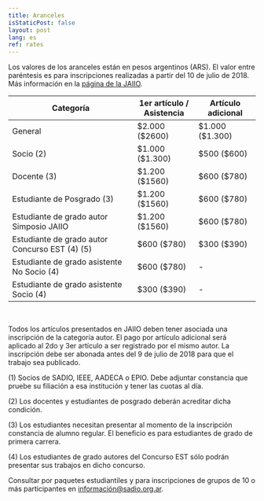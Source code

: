 ```yaml
---
title: Aranceles
isStaticPost: false
layout: post
lang: es
ref: rates
---
```


Los valores de los aranceles están en pesos argentinos (ARS). El valor entre paréntesis es para inscripciones realizadas a partir del 10 de julio de 2018. Más información en la [página de la JAIIO](http://47jaiio.sadio.org.ar/index.php?q=instrucciones_inscripcion).

<table class="table-price">
<thead><tr class="tableizer-firstrow"><th>Categoría</th><th>1er artículo / <br> Asistencia</th><th>Artículo adicional</th></tr></thead><tbody>
 <tr><td>General</td><td>$2.000 ($2600)</td><td>$1.000 ($1.300)</td></tr>
 <tr><td>Socio (2)</td><td>$1.000 ($1.300)</td><td>$500 ($600)</td></tr>
 <tr><td>Docente (3)</td><td>$1.200 ($1560)</td><td>$600 ($780)</td></tr>
 <tr><td>Estudiante de Posgrado (3)</td><td>$1.200 ($1560)</td><td>$600 ($780)</td></tr>
 <tr><td>Estudiante de grado autor Simposio JAIIO</td><td>$1.200 ($1560)</td><td>$600 ($780)</td></tr>
 <tr><td>Estudiante de grado autor Concurso EST (4) (5)</td><td>$600 ($780)</td><td>$300 ($390)</td></tr>
 <tr><td>Estudiante de grado asistente No Socio (4)</td><td>$600 ($780)</td><td>- </td></tr>
 <tr><td>Estudiante de grado asistente Socio (4)</td><td>$300 ($390)</td><td>- </td></tr>
</tbody></table>

<br>

Todos los artículos presentados en JAIIO deben tener asociada una inscripción de la categoría autor. El pago por artículo adicional será aplicado al 2do y 3er artículo a ser registrado por el mismo autor. La inscripción debe ser abonada antes del 9 de julio de 2018 para que el trabajo sea publicado.

(1) Socios de SADIO, IEEE, AADECA o EPIO. Debe adjuntar constancia que pruebe su filiación a esa institución y tener las cuotas al día.

(2) Los docentes y estudiantes de posgrado deberán acreditar dicha condición.

(3) Los estudiantes necesitan presentar al momento de la inscripción constancia de alumno regular. El beneficio es para estudiantes de grado de primera carrera.

(4) Los estudiantes de grado autores del Concurso EST sólo podrán presentar sus trabajos en dicho concurso.

Consultar por paquetes estudiantiles y para inscripciones de grupos de 10 o más participantes en [información@sadio.org.ar](mailto:información@sadio.org.ar).